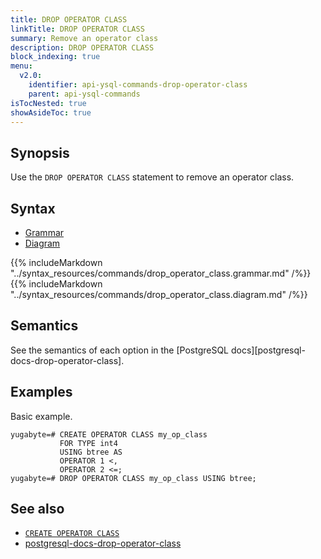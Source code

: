 ```yaml
---
title: DROP OPERATOR CLASS
linkTitle: DROP OPERATOR CLASS
summary: Remove an operator class
description: DROP OPERATOR CLASS
block_indexing: true
menu:
  v2.0:
    identifier: api-ysql-commands-drop-operator-class
    parent: api-ysql-commands
isTocNested: true
showAsideToc: true
---
```


## Synopsis

Use the `DROP OPERATOR CLASS` statement to remove an operator class.

## Syntax

<ul class="nav nav-tabs nav-tabs-yb">
  <li >
    <a href="#grammar" class="nav-link active" id="grammar-tab" data-toggle="tab" role="tab" aria-controls="grammar" aria-selected="true">
      <i class="fas fa-file-alt" aria-hidden="true"></i>
      Grammar
    </a>
  </li>
  <li>
    <a href="#diagram" class="nav-link" id="diagram-tab" data-toggle="tab" role="tab" aria-controls="diagram" aria-selected="false">
      <i class="fas fa-project-diagram" aria-hidden="true"></i>
      Diagram
    </a>
  </li>
</ul>

<div class="tab-content">
  <div id="grammar" class="tab-pane fade show active" role="tabpanel" aria-labelledby="grammar-tab">
    {{% includeMarkdown "../syntax_resources/commands/drop_operator_class.grammar.md" /%}}
  </div>
  <div id="diagram" class="tab-pane fade" role="tabpanel" aria-labelledby="diagram-tab">
    {{% includeMarkdown "../syntax_resources/commands/drop_operator_class.diagram.md" /%}}
  </div>
</div>

## Semantics

See the semantics of each option in the [PostgreSQL docs][postgresql-docs-drop-operator-class].

## Examples

Basic example.

```postgresql
yugabyte=# CREATE OPERATOR CLASS my_op_class
           FOR TYPE int4
           USING btree AS
           OPERATOR 1 <,
           OPERATOR 2 <=;
yugabyte=# DROP OPERATOR CLASS my_op_class USING btree;
```

## See also

- [`CREATE OPERATOR CLASS`](../ddl_create_operator_class)
- [postgresql-docs-drop-operator-class](https://www.postgresql.org/docs/current/sql-dropopclass.html)
